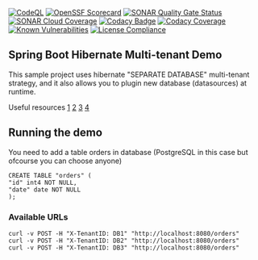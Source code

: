 [![CodeQL](https://github.com/AshishKmrSingh/multi-tenant/actions/workflows/codeql.yml/badge.svg)](https://github.com/AshishKmrSingh/multi-tenant/actions/workflows/codeql.yml)
[![OpenSSF Scorecard](https://api.scorecard.dev/projects/github.com/AshishKmrSingh/multi-tenant/badge)](https://scorecard.dev/viewer/?uri=github.com/AshishKmrSingh/multi-tenant)
[![SONAR Quality Gate Status](https://sonarcloud.io/api/project_badges/measure?project=AshishKmrSingh_multi-tenant&metric=alert_status)](https://sonarcloud.io/summary/new_code?id=AshishKmrSingh_multi-tenant)
[![SONAR Cloud Coverage](https://sonarcloud.io/api/project_badges/measure?project=AshishKmrSingh_multi-tenant&metric=coverage)](https://sonarcloud.io/summary/new_code?id=AshishKmrSingh_multi-tenant)
[![Codacy Badge](https://app.codacy.com/project/badge/Grade/ea2fc4886cb040d99e1d5cfbf6d1bbb5)](https://app.codacy.com/gh/AshishKmrSingh/multi-tenant/dashboard?utm_source=gh&utm_medium=referral&utm_content=&utm_campaign=Badge_grade)
[![Codacy Coverage](https://app.codacy.com/project/badge/Coverage/ea2fc4886cb040d99e1d5cfbf6d1bbb5)](https://app.codacy.com/gh/AshishKmrSingh/multi-tenant/dashboard?utm_source=gh&utm_medium=referral&utm_content=&utm_campaign=Badge_coverage)
[![Known Vulnerabilities](https://snyk.io/test/github/AshishKmrSingh/multi-tenant/badge.svg)](https://snyk.io/test/github/AshishKmrSingh/multi-tenant)
[![License Compliance](https://github.com/AshishKmrSingh/multi-tenant/actions/workflows/license-compliance.yml/badge.svg)](https://github.com/AshishKmrSingh/multi-tenant/actions/workflows/license-compliance.yml)

Spring Boot Hibernate Multi-tenant Demo
---------------------------------------
This sample project uses hibernate "SEPARATE DATABASE" multi-tenant strategy, and it also allows you to plugin new database (datasources) at runtime.

Useful resources 
[1](http://tech.asimio.net/2017/01/17/Multitenant-applications-using-Spring-Boot-JPA-Hibernate-and-Postgres.html)
[2](https://fizzylogic.nl/2016/01/24/make-your-spring-boot-application-multi-tenant-aware-in-2-steps)
[3](http://stuartingram.com/2016/10/02/spring-boot-schema-based-multi-tenancy/)
[4](http://anakiou.blogspot.ch/2015/08/multi-tenant-application-with-spring.html)

## Running the demo
You need to add a table orders in database (PostgreSQL in this case but ofcourse you can choose anyone)

```
CREATE TABLE "orders" (
"id" int4 NOT NULL,
"date" date NOT NULL
);
```

### Available URLs

```
curl -v POST -H "X-TenantID: DB1" "http://localhost:8080/orders"
curl -v POST -H "X-TenantID: DB2" "http://localhost:8080/orders"
curl -v POST -H "X-TenantID: DB3" "http://localhost:8080/orders"
```
